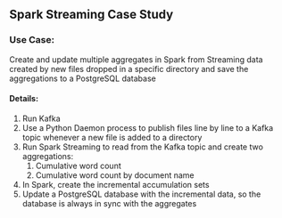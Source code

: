 ## Spark Streaming Case Study

### Use Case:   

Create and update multiple aggregates in Spark from Streaming data created by new files dropped in a specific directory and save the aggregations to a PostgreSQL database


#### Details:  
  1. Run Kafka  
  2. Use a Python Daemon process to publish files line by line to a Kafka topic whenever a new file is added to a directory  
  3. Run Spark Streaming to read from the Kafka topic and create two aggregations:  
        1. Cumulative word count  
        2. Cumulative word count by document name  
  4. In Spark, create the incremental accumulation sets
  5. Update a PostgreSQL database with the incremental data, so the database is always in sync with the aggregates
  
  
    
